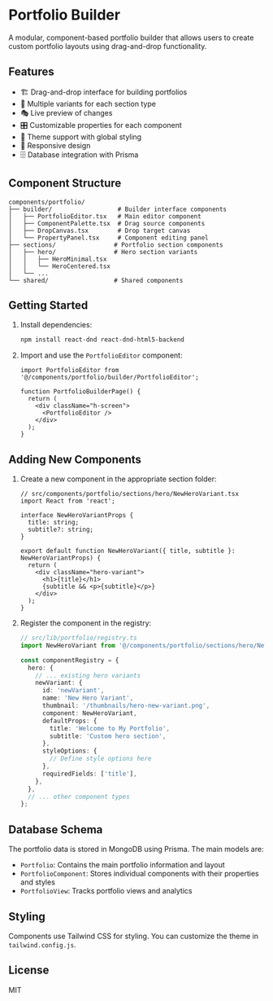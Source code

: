 # Portfolio Builder

A modular, component-based portfolio builder that allows users to create custom portfolio layouts using drag-and-drop functionality.

## Features

- 🏗️ Drag-and-drop interface for building portfolios
- 🎨 Multiple variants for each section type
- 🎭 Live preview of changes
- 🎛️ Customizable properties for each component
- 🎨 Theme support with global styling
- 📱 Responsive design
- 🗄️ Database integration with Prisma

## Component Structure

```
components/portfolio/
├── builder/                  # Builder interface components
│   ├── PortfolioEditor.tsx   # Main editor component
│   ├── ComponentPalette.tsx  # Drag source components
│   ├── DropCanvas.tsx        # Drop target canvas
│   └── PropertyPanel.tsx     # Component editing panel
├── sections/                # Portfolio section components
│   ├── hero/                # Hero section variants
│   │   ├── HeroMinimal.tsx
│   │   └── HeroCentered.tsx
│   └── ...
└── shared/                  # Shared components
```

## Getting Started

1. Install dependencies:
   ```bash
   npm install react-dnd react-dnd-html5-backend
   ```

2. Import and use the `PortfolioEditor` component:
   ```tsx
   import PortfolioEditor from '@/components/portfolio/builder/PortfolioEditor';
   
   function PortfolioBuilderPage() {
     return (
       <div className="h-screen">
         <PortfolioEditor />
       </div>
     );
   }
   ```

## Adding New Components

1. Create a new component in the appropriate section folder:
   ```tsx
   // src/components/portfolio/sections/hero/NewHeroVariant.tsx
   import React from 'react';
   
   interface NewHeroVariantProps {
     title: string;
     subtitle?: string;
   }
   
   export default function NewHeroVariant({ title, subtitle }: NewHeroVariantProps) {
     return (
       <div className="hero-variant">
         <h1>{title}</h1>
         {subtitle && <p>{subtitle}</p>}
       </div>
     );
   }
   ```

2. Register the component in the registry:
   ```typescript
   // src/lib/portfolio/registry.ts
   import NewHeroVariant from '@/components/portfolio/sections/hero/NewHeroVariant';
   
   const componentRegistry = {
     hero: {
       // ... existing hero variants
       newVariant: {
         id: 'newVariant',
         name: 'New Hero Variant',
         thumbnail: '/thumbnails/hero-new-variant.png',
         component: NewHeroVariant,
         defaultProps: {
           title: 'Welcome to My Portfolio',
           subtitle: 'Custom hero section',
         },
         styleOptions: {
           // Define style options here
         },
         requiredFields: ['title'],
       },
     },
     // ... other component types
   };
   ```

## Database Schema

The portfolio data is stored in MongoDB using Prisma. The main models are:

- `Portfolio`: Contains the main portfolio information and layout
- `PortfolioComponent`: Stores individual components with their properties and styles
- `PortfolioView`: Tracks portfolio views and analytics

## Styling

Components use Tailwind CSS for styling. You can customize the theme in `tailwind.config.js`.

## License

MIT
